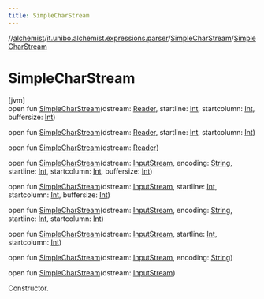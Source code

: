 ```yaml
---
title: SimpleCharStream
---
```

//[alchemist](../../../index.html)/[it.unibo.alchemist.expressions.parser](../index.html)/[SimpleCharStream](index.html)/[SimpleCharStream](-simple-char-stream.html)



# SimpleCharStream



[jvm]\
open fun [SimpleCharStream](-simple-char-stream.html)(dstream: [Reader](https://docs.oracle.com/javase/8/docs/api/java/io/Reader.html), startline: [Int](https://kotlinlang.org/api/latest/jvm/stdlib/kotlin/-int/index.html), startcolumn: [Int](https://kotlinlang.org/api/latest/jvm/stdlib/kotlin/-int/index.html), buffersize: [Int](https://kotlinlang.org/api/latest/jvm/stdlib/kotlin/-int/index.html))

open fun [SimpleCharStream](-simple-char-stream.html)(dstream: [Reader](https://docs.oracle.com/javase/8/docs/api/java/io/Reader.html), startline: [Int](https://kotlinlang.org/api/latest/jvm/stdlib/kotlin/-int/index.html), startcolumn: [Int](https://kotlinlang.org/api/latest/jvm/stdlib/kotlin/-int/index.html))

open fun [SimpleCharStream](-simple-char-stream.html)(dstream: [Reader](https://docs.oracle.com/javase/8/docs/api/java/io/Reader.html))

open fun [SimpleCharStream](-simple-char-stream.html)(dstream: [InputStream](https://docs.oracle.com/javase/8/docs/api/java/io/InputStream.html), encoding: [String](https://docs.oracle.com/javase/8/docs/api/java/lang/String.html), startline: [Int](https://kotlinlang.org/api/latest/jvm/stdlib/kotlin/-int/index.html), startcolumn: [Int](https://kotlinlang.org/api/latest/jvm/stdlib/kotlin/-int/index.html), buffersize: [Int](https://kotlinlang.org/api/latest/jvm/stdlib/kotlin/-int/index.html))

open fun [SimpleCharStream](-simple-char-stream.html)(dstream: [InputStream](https://docs.oracle.com/javase/8/docs/api/java/io/InputStream.html), startline: [Int](https://kotlinlang.org/api/latest/jvm/stdlib/kotlin/-int/index.html), startcolumn: [Int](https://kotlinlang.org/api/latest/jvm/stdlib/kotlin/-int/index.html), buffersize: [Int](https://kotlinlang.org/api/latest/jvm/stdlib/kotlin/-int/index.html))

open fun [SimpleCharStream](-simple-char-stream.html)(dstream: [InputStream](https://docs.oracle.com/javase/8/docs/api/java/io/InputStream.html), encoding: [String](https://docs.oracle.com/javase/8/docs/api/java/lang/String.html), startline: [Int](https://kotlinlang.org/api/latest/jvm/stdlib/kotlin/-int/index.html), startcolumn: [Int](https://kotlinlang.org/api/latest/jvm/stdlib/kotlin/-int/index.html))

open fun [SimpleCharStream](-simple-char-stream.html)(dstream: [InputStream](https://docs.oracle.com/javase/8/docs/api/java/io/InputStream.html), startline: [Int](https://kotlinlang.org/api/latest/jvm/stdlib/kotlin/-int/index.html), startcolumn: [Int](https://kotlinlang.org/api/latest/jvm/stdlib/kotlin/-int/index.html))

open fun [SimpleCharStream](-simple-char-stream.html)(dstream: [InputStream](https://docs.oracle.com/javase/8/docs/api/java/io/InputStream.html), encoding: [String](https://docs.oracle.com/javase/8/docs/api/java/lang/String.html))

open fun [SimpleCharStream](-simple-char-stream.html)(dstream: [InputStream](https://docs.oracle.com/javase/8/docs/api/java/io/InputStream.html))



Constructor.




